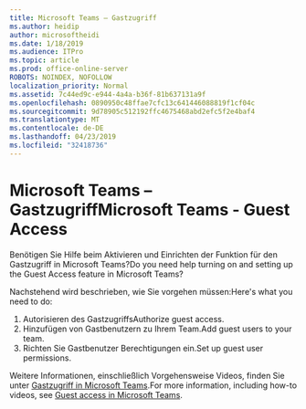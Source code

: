 ```yaml
---
title: Microsoft Teams – Gastzugriff
ms.author: heidip
author: microsoftheidi
ms.date: 1/18/2019
ms.audience: ITPro
ms.topic: article
ms.prod: office-online-server
ROBOTS: NOINDEX, NOFOLLOW
localization_priority: Normal
ms.assetid: 7c44ed9c-e944-4a4a-b36f-81b637131a9f
ms.openlocfilehash: 0890950c48ffae7cfc13c641446088819f1cf04c
ms.sourcegitcommit: 9d78905c512192ffc4675468abd2efc5f2e4baf4
ms.translationtype: MT
ms.contentlocale: de-DE
ms.lasthandoff: 04/23/2019
ms.locfileid: "32418736"
---
```

# <a name="microsoft-teams---guest-access"></a><span data-ttu-id="a37d8-102">Microsoft Teams – Gastzugriff</span><span class="sxs-lookup"><span data-stu-id="a37d8-102">Microsoft Teams - Guest Access</span></span>

<span data-ttu-id="a37d8-103">Benötigen Sie Hilfe beim Aktivieren und Einrichten der Funktion für den Gastzugriff in Microsoft Teams?</span><span class="sxs-lookup"><span data-stu-id="a37d8-103">Do you need help turning on and setting up the Guest Access feature in Microsoft Teams?</span></span>

<span data-ttu-id="a37d8-104">Nachstehend wird beschrieben, wie Sie vorgehen müssen:</span><span class="sxs-lookup"><span data-stu-id="a37d8-104">Here's what you need to do:</span></span>

1. <span data-ttu-id="a37d8-105">Autorisieren des Gastzugriffs</span><span class="sxs-lookup"><span data-stu-id="a37d8-105">Authorize guest access.</span></span>
1. <span data-ttu-id="a37d8-106">Hinzufügen von Gastbenutzern zu Ihrem Team.</span><span class="sxs-lookup"><span data-stu-id="a37d8-106">Add guest users to your team.</span></span>
1. <span data-ttu-id="a37d8-107">Richten Sie Gastbenutzer Berechtigungen ein.</span><span class="sxs-lookup"><span data-stu-id="a37d8-107">Set up guest user permissions.</span></span>

<span data-ttu-id="a37d8-108">Weitere Informationen, einschließlich Vorgehensweise Videos, finden Sie unter [Gastzugriff in Microsoft Teams](https://docs.microsoft.com/en-us/microsoftteams/guest-access).</span><span class="sxs-lookup"><span data-stu-id="a37d8-108">For more information, including how-to videos, see [Guest access in Microsoft Teams](https://docs.microsoft.com/en-us/microsoftteams/guest-access).</span></span>

